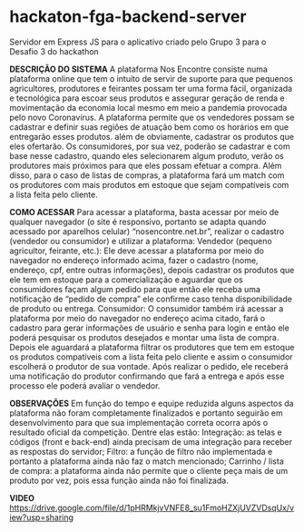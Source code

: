 # hackaton-fga-backend-server
Servidor em Express JS para o aplicativo criado pelo Grupo 3 para o Desafio 3 do hackathon

**DESCRIÇÃO DO SISTEMA**
A plataforma Nos Encontre consiste numa plataforma online que tem o intuito de servir de suporte para que pequenos agricultores, produtores e feirantes possam ter uma forma fácil, organizada e tecnológica para escoar seus produtos e assegurar  geração de renda e movimentação da economia local mesmo em meio a pandemia provocada pelo novo Coronavírus. A plataforma permite que os vendedores possam se cadastrar e definir suas regiões de atuação bem como os horários em que entregarão esses produtos. além de obviamente, cadastrar os produtos que eles ofertarão. Os consumidores, por sua vez, poderão se cadastrar e com base nesse cadastro, quando eles selecionarem algum produto, verão os produtores mais próximos para que eles possam efetuar a compra. Além disso, para o caso de listas de compras, a plataforma fará um match com os produtores com mais produtos em estoque que sejam compatíveis com a lista feita pelo cliente.

**COMO ACESSAR**
Para acessar a plataforma, basta acessar por meio de qualquer navegador (o site é responsivo, portanto se adapta quando acessado por aparelhos celular) “nosencontre.net.br”, realizar o cadastro (vendedor ou consumidor) e utilizar a plataforma:
Vendedor (pequeno agricultor, feirante, etc.): Ele deve acessar a plataforma por meio do navegador no endereço informado acima, fazer o cadastro (nome, endereço, cpf, entre outras informações), depois cadastrar os produtos que ele tem em estoque para a comercialização e aguardar que os consumidores façam algum pedido para que então ele receba uma notificação de “pedido de compra” ele confirme caso tenha disponibilidade de produto ou entrega.
Consumidor: O consumidor também irá acessar a plataforma por meio do navegador no endereço acima citado, fará o cadastro para gerar informações de usuário e senha para login e então ele poderá pesquisar os produtos desejados e montar uma lista de compra. Depois ele aguardará a plataforma filtrar os produtores que tem em estoque os produtos compatíveis com a lista feita pelo cliente e assim o consumidor escolherá o produtor de sua vontade. Após realizar o pedido, ele receberá uma notificação do produtor confirmando que fará a entrega e após esse processo ele poderá avaliar o vendedor.

**OBSERVAÇÕES**
Em função do tempo e equipe reduzida alguns aspectos da plataforma não foram completamente finalizados e portanto seguirão em desenvolvimento para que sua implementação correta ocorra após o resultado oficial da competição. Dentre elas estão:
Integração: as telas e códigos (front e back-end) ainda precisam de uma integração para receber as respostas do servidor;
Filtro: a função de filtro não implementada e portanto a plataforma ainda não faz o match mencionado;
Carrinho / lista de compra: a plataforma ainda não permite que o cliente peça mais de um produto por vez, pois essa função ainda não foi finalizada.

__VIDEO__
https://drive.google.com/file/d/1pHRMkjvVNFE8_su1FmoHZXjUVZVDsqUx/view?usp=sharing
